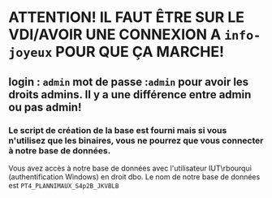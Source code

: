 # ATTENTION! IL FAUT ÊTRE SUR LE VDI/AVOIR UNE CONNEXION A `info-joyeux` POUR QUE ÇA MARCHE!
## login : `admin` mot de passe :`admin` pour avoir les droits admins. Il y a une différence entre admin ou pas admin!
### Le script de création de la base est fourni mais si vous n'utilisez que les binaires, vous ne pourrez que vous connecter à notre base de données.
Vous avez accès à notre base de données avec l'utilisateur IUT\rbourqui (authentification Windows) en droit dbo.
Le nom de notre base de données est `PT4_PLANNIMAUX_S4p2B_JKVBLB`